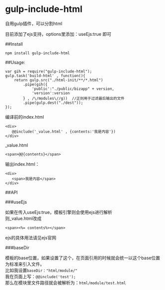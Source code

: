 # gulp-include-html

自用gulp插件，可以分割html

目前添加了ejs支持，options里添加：useEjs:true 即可

##Install
    
    npm install gulp-include-html

##Usage:

    var gih = require("gulp-include-html");
    gulp.task('build-html' , function(){
        return gulp.src("./html-init/**/*.html")
            .pipe(gih({
                'public':"./public/bizapp" + version,
                'version':version
            } , /\/modules\//g))  //正则用于过滤最后输出的文件
            .pipe(gulp.dest("./dest"));
    });

编译前的index.html

    <div>
       @@include('_value.html' , {contents:'我是内容'})
    </div>
    
_value.html    

    <span>@@{contents}</span>
    
输出index.html：
    
    <div>
       <span>我是内容</span>
    </div>

##API

###useEjs

如果在传入useEjs:true，模板引擎则会使用ejs进行解析<br>
则_value.html改成
    
    <span><%= contents%></span>

ejs的具体用法请见ejs官网

###baseDir

模板的base位置，如果设置了这个，在页面引用的时候就会统一以这个base位置为标准来引入文件。<br>
比如我设置`baseDir："html/module/"`<br>
我在页面上写：`@@include('test');`<br>
那么在模块里文件路径就会被解析为：`html/module/test.html`
